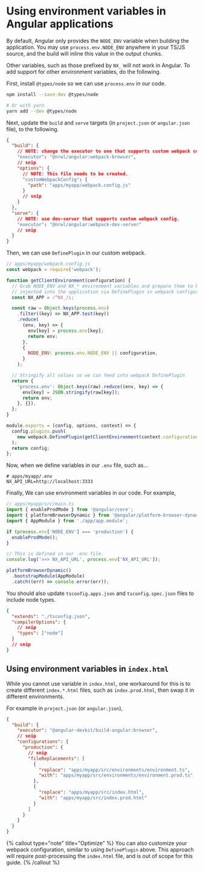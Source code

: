 # Using environment variables in Angular applications

By default, Angular only provides the `NODE_ENV` variable when building the application. You may use `process.env.NODE_ENV`
anywhere in your TS/JS source, and the build will inline this value in the output chunks.

Other variables, such as those prefixed by `NX_` will not work in Angular. To add support for other environment variables,
do the following.

First, install `@types/node` so we can use `process.env` in our code.

```bash
npm install --save-dev @types/node

# Or with yarn
yarn add --dev @types/node
```

Next, update the `build` and `serve` targets (in `project.json` or `angular.json` file), to the following.

```json lines
{
  "build": {
    // NOTE: change the executor to one that supports custom webpack config.
    "executor": "@nrwl/angular:webpack-browser",
    // snip
    "options": {
      // NOTE: This file needs to be created.
      "customWebpackConfig": {
        "path": "apps/myapp/webpack.config.js"
      }
      // snip
    }
  },
  "serve": {
    // NOTE: use dev-server that supports custom webpack config.
    "executor": "@nrwl/angular:webpack-dev-server"
    // snip
  }
}
```

Then, we can use `DefinePlugin` in our custom webpack.

```javascript
// apps/myapp/webpack.config.js
const webpack = require('webpack');

function getClientEnvironment(configuration) {
  // Grab NODE_ENV and NX_* environment variables and prepare them to be
  // injected into the application via DefinePlugin in webpack configuration.
  const NX_APP = /^NX_/i;

  const raw = Object.keys(process.env)
    .filter((key) => NX_APP.test(key))
    .reduce(
      (env, key) => {
        env[key] = process.env[key];
        return env;
      },
      {
        NODE_ENV: process.env.NODE_ENV || configuration,
      }
    );

  // Stringify all values so we can feed into webpack DefinePlugin
  return {
    'process.env': Object.keys(raw).reduce((env, key) => {
      env[key] = JSON.stringify(raw[key]);
      return env;
    }, {}),
  };
}

module.exports = (config, options, context) => {
  config.plugins.push(
    new webpack.DefinePlugin(getClientEnvironment(context.configuration))
  );
  return config;
};
```

Now, when we define variables in our `.env` file, such as...

```text
# apps/myapp/.env
NX_API_URL=http://localhost:3333
```

Finally, We can use environment variables in our code. For example,

```typescript
// apps/myapp/src/main.ts
import { enableProdMode } from '@angular/core';
import { platformBrowserDynamic } from '@angular/platform-browser-dynamic';
import { AppModule } from './app/app.module';

if (process.env['NODE_ENV'] === 'production') {
  enableProdMode();
}

// This is defined in our .env file.
console.log('>>> NX_API_URL', process.env['NX_API_URL']);

platformBrowserDynamic()
  .bootstrapModule(AppModule)
  .catch((err) => console.error(err));
```

You should also update `tsconfig.apps.json` and `tsconfig.spec.json` files to include node types.

```json lines
{
  "extends": "./tsconfig.json",
  "compilerOptions": {
    // snip
    "types": ["node"]
  }
  // snip
}
```

## Using environment variables in `index.html`

While you cannot use variable in `index.html`, one workaround for this is to create different `index.*.html` files, such
as `index.prod.html`, then swap it in different environments.

For example in `project.json` (or `angular.json`),

```json lines
{
  "build": {
    "executor": "@angular-devkit/build-angular:browser",
    // snip
    "configurations": {
      "production": {
        // snip
        "fileReplacements": [
          {
            "replace": "apps/myapp/src/environments/environment.ts",
            "with": "apps/myapp/src/environments/environment.prod.ts"
          },
          {
            "replace": "apps/myapp/src/index.html",
            "with": "apps/myapp/src/index.prod.html"
          }
        ]
      }
    }
  }
}
```

{% callout type="note" title="Optimize" %}
You can also customize your webpack configuration, similar to using `DefinePlugin` above. This approach will require post-processing the `index.html` file, and is out of scope for this guide.
{% /callout %}
